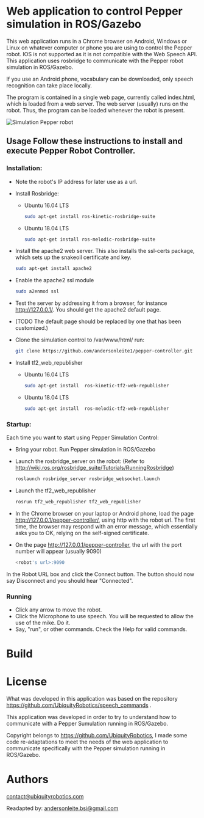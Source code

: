 # Web application to control Pepper simulation in ROS/Gazebo

This web application runs in a Chrome browser on Android, Windows or Linux on whatever computer or phone you are using to control the Pepper robot. IOS is not supported as it is not compatible with the Web Speech API. This application uses rosbridge to communicate with the Pepper robot simulation in ROS/Gazebo.

If you use an Android phone, vocabulary can be downloaded, only speech recognition can take place locally.

The program is contained in a single web page, currently called index.html, which is loaded from a web server. The web server (usually) runs on the robot. Thus, the program can be loaded whenever the robot is present.

![Simulation Pepper robot](https://github.com/andersonleite1/pepper-controller/blob/main/assets/images/simulation-pepper.gif)

## Usage Follow these instructions to install and execute Pepper Robot Controller.

### Installation: 

- Note the robot's IP address for later use as a url.

- Install Rosbridge:

  - Ubuntu 16.04 LTS

    ```bash
    sudo apt-get install ros-kinetic-rosbridge-suite
    ```
    
   - Ubuntu 18.04 LTS
  
     ```bash
     sudo apt-get install ros-melodic-rosbridge-suite
     ```
  
- Install the apache2 web server. This also installs the ssl-certs package, which sets up the snakeoil certificate and key.

  ```bash
  sudo apt-get install apache2
  ```

  

- Enable the apache2 ssl module

  ```bash
  sudo a2enmod ssl
  ```

- Test the server by addressing it from a browser, for instance http://127.0.0.1/. You should get the apache2 default page.

- (TODO The default page should be replaced by one that has been customized.)

- Clone the simulation control to /var/www/html/ run:
  ```bash
  git clone https://github.com/andersonleite1/pepper-controller.git
  ```

- Install tf2_web_republisher

  - Ubuntu 16.04 LTS

    ```bash
    sudo apt-get install  ros-kinetic-tf2-web-republisher
    ```

  - Ubuntu 18.04 LTS

    ```bash
    sudo apt-get install  ros-melodic-tf2-web-republisher
    ```

### Startup: 
Each time you want to start using Pepper Simulation Control:

- Bring your robot. Run Pepper simulation in ROS/Gazebo

- Launch the rosbridge_server on the robot: (Refer to http://wiki.ros.org/rosbridge_suite/Tutorials/RunningRosbridge)
  
  ```bash
  roslaunch rosbridge_server rosbridge_websocket.launch
  ```

- Launch the tf2_web_republisher
  ```bash
  rosrun tf2_web_republisher tf2_web_republisher
  ```

- In the Chrome browser on your laptop or Android phone, load the page http://127.0.0.1/pepper-controller/, using http with the robot url. The first time, the browser may respond with an error message, which essentially asks you to OK, relying on the self-signed certificate.

- On the page http://127.0.0.1/pepper-controller, the url with the port number will appear (usually 9090)

  ```bash
  <robot's url>:9090 
  ```

In the Robot URL box and click the Connect button. The button should now say Disconnect and you should hear "Connected".


### Running

- Click any arrow to move the robot.
- Click the Microphone to use speech. You will be requested to allow the use of the mike. Do it.
- Say, "run", or other commands. Check the Help for valid commands.



# Build

# License

What was developed in this application was based on the repository https://github.com/UbiquityRobotics/speech_commands .

This application was developed in order to try to understand how to communicate with a Pepper Sumulation running in ROS/Gazebo.

Copyright belongs to https://github.com/UbiquityRobotics, I made some code re-adaptations to meet the needs of the web application to communicate specifically with the Pepper simulation running in ROS/Gazebo.

# Authors

contact@ubiquityrobotics.com

Readapted by: andersonleite.bsi@gmail.com
